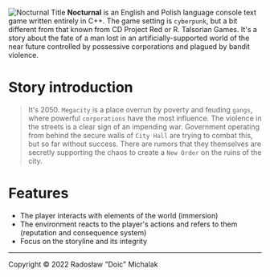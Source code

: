 ![Nocturnal Title](https://user-images.githubusercontent.com/40691503/161992823-c8f33160-a8c1-4b8c-a53a-42abb04ec1db.png)
**Nocturnal** is an English and Polish language console text game written entirely in C++. The game setting is `cyberpunk`, but a bit different from that known from CD Project Red or R. Talsorian Games. It's a story about the fate of a man lost in an artificially-supported world of the near future controlled by possessive corporations and plagued by bandit violence.
# Story introduction
> It's 2050. `Megacity` is a place overrun by poverty and feuding `gangs`, where powerful `corporations` have the most influence. The violence in the streets is a clear sign of an impending war. Government operating from behind the secure walls of `City Hall` are trying to combat this, but so far without success. There are rumors that they themselves are secretly supporting the chaos to create a `New Order` on the ruins of the city.
# Features
- The player interacts with elements of the world (immersion)
- The environment reacts to the player's actions and refers to them (reputation and consequence system)
- Focus on the storyline and its integrity
---
Copyright © 2022 Radosław "Doic" Michalak
